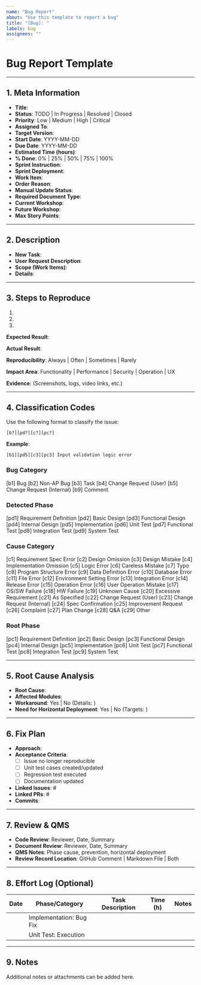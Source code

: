 ```yaml
---
name: "Bug Report"
about: "Use this template to report a bug"
title: "[Bug]: "
labels: bug
assignees: ""
---
```


# Bug Report Template

---

## 1. Meta Information
- **Title**:
- **Status**: TODO | In Progress | Resolved | Closed
- **Priority**: Low | Medium | High | Critical
- **Assigned To**:
- **Target Version**:
- **Start Date**: YYYY-MM-DD
- **Due Date**: YYYY-MM-DD
- **Estimated Time (hours)**:
- **% Done**: 0% | 25% | 50% | 75% | 100%
- **Sprint Instruction**:
- **Sprint Deployment**:
- **Work Item**:
- **Order Reason**:
- **Manual Update Status**:
- **Required Document Type**:
- **Current Workshop**:
- **Future Workshop**:
- **Max Story Points**:

---

## 2. Description
- **New Task**:
- **User Request Description**:
- **Scope (Work Items)**:
- **Details**:

---

## 3. Steps to Reproduce
1. 
2. 
3. 

**Expected Result**:

**Actual Result**:

**Reproducibility**: Always | Often | Sometimes | Rarely

**Impact Area**: Functionality | Performance | Security | Operation | UX

**Evidence**: (Screenshots, logs, video links, etc.)

---

## 4. Classification Codes
Use the following format to classify the issue:
```
[b?][pd?][c?][pc?]
```
**Example**:
```
[b1][pd5][c3][pc3] Input validation logic error
```

### Bug Category
[b1] Bug
[b2] Non-AP Bug
[b3] Task
[b4] Change Request (User)
[b5] Change Request (Internal)
[b9] Comment

### Detected Phase
[pd1] Requirement Definition
[pd2] Basic Design
[pd3] Functional Design
[pd4] Internal Design
[pd5] Implementation
[pd6] Unit Test
[pd7] Functional Test
[pd8] Integration Test
[pd9] System Test

### Cause Category
[c1] Requirement Spec Error
[c2] Design Omission
[c3] Design Mistake
[c4] Implementation Omission
[c5] Logic Error
[c6] Careless Mistake
[c7] Typo
[c8] Program Structure Error
[c9] Data Definition Error
[c10] Database Error
[c11] File Error
[c12] Environment Setting Error
[c13] Integration Error
[c14] Release Error
[c15] Operation Error
[c16] User Operation Mistake
[c17] OS/SW Failure
[c18] HW Failure
[c19] Unknown Cause
[c20] Excessive Requirement
[c21] As Specified
[c22] Change Request (User)
[c23] Change Request (Internal)
[c24] Spec Confirmation
[c25] Improvement Request
[c26] Complaint
[c27] Plan Change
[c28] Q&A
[c29] Other

### Root Phase
[pc1] Requirement Definition
[pc2] Basic Design
[pc3] Functional Design
[pc4] Internal Design
[pc5] Implementation
[pc6] Unit Test
[pc7] Functional Test
[pc8] Integration Test
[pc9] System Test

---

## 5. Root Cause Analysis
- **Root Cause**:
- **Affected Modules**:
- **Workaround**: Yes | No (Details: )
- **Need for Horizontal Deployment**: Yes | No (Targets: )

---

## 6. Fix Plan
- **Approach**:
- **Acceptance Criteria**:
  - [ ] Issue no longer reproducible
  - [ ] Unit test cases created/updated
  - [ ] Regression test executed
  - [ ] Documentation updated
- **Linked Issues**: #
- **Linked PRs**: #
- **Commits**:

---

## 7. Review & QMS
- **Code Review**: Reviewer, Date, Summary
- **Document Review**: Reviewer, Date, Summary
- **QMS Notes**: Phase cause, prevention, horizontal deployment
- **Review Record Location**: GitHub Comment | Markdown File | Both

---

## 8. Effort Log (Optional)
| Date | Phase/Category | Task Description | Time (h) | Notes |
|------|----------------|------------------|----------|-------|
|      | Implementation: Bug Fix |                  |          |       |
|      | Unit Test: Execution    |                  |          |       |

---

## 9. Notes
Additional notes or attachments can be added here.